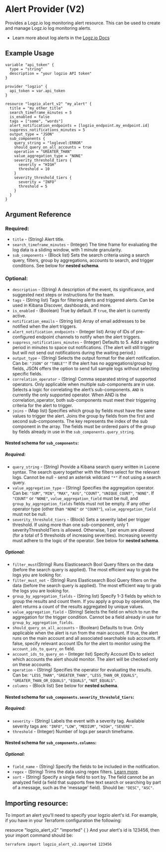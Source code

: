# Alert Provider (V2)

Provides a Logz.io log monitoring alert resource. This can be used to create and manage Logz.io log monitoring alerts.

* Learn more about log alerts in the [Logz.io Docs](https://docs.logz.io/user-guide/alerts/)

## Example Usage

```hcl
variable "api_token" {
  type = "string"
  description = "your logzio API token"
}

provider "logzio" {
  api_token = var.api_token
}

resource "logzio_alert_v2" "my_alert" {
  title = "my_other_title"
  search_timeframe_minutes = 5
  is_enabled = false
  tags = ["some", "words"]
  alert_notification_endpoints = [logzio_endpoint.my_endpoint.id]
  suppress_notifications_minutes = 5
  output_type = "JSON"
  sub_components {
    query_string = "loglevel:ERROR"
    should_query_on_all_accounts = true
    operation = "GREATER_THAN"
    value_aggregation_type = "NONE"
    severity_threshold_tiers {
      severity = "HIGH"
      threshold = 10
    }
    severity_threshold_tiers {
      severity = "INFO"
      threshold = 5
    }
  }
}

```

## Argument Reference

### Required:
* `title` - (String) Alert title.
* `search_timeframe_minutes` - (Integer) The time frame for evaluating the log data is a sliding window, with 1 minute granularity.
* `sub_components` - (Block list) Sets the search criteria using a search query, filters, group by aggregations, accounts to search, and trigger conditions. See below for **nested schema**.

### Optional: 
* `description` - (String) A description of the event, its significance, and suggested next steps or instructions for the team.
* `tags` - (String list) Tags for filtering alerts and triggered alerts. Can be used in Kibana Discover, dashboards, and more.
* `is_enabled` - (Boolean) True by default. If `true`, the alert is currently active.
* `notification_emails` - (String list) Array of email addresses to be notified when the alert triggers.
* `alert_notification_endpoints` - (Integer list) Array of IDs of pre-configured endpoint channels to notify when the alert triggers.
* `suppress_notifications_minutes` - (Integer) Defaults to 5. Add a waiting period in minutes to space out notifications. (The alert will still trigger but will not send out notifications during the waiting period.)
* `output_type` - (String) Selects the output format for the alert notification. Can be: `"JSON"` or `"TABLE""` If the alert has no aggregations/group by fields, JSON offers the option to send full sample logs without selecting specific fields.
* `correlation_operator` - (String) Comma separated string of supported operators. Only applicable when multiple sub-components are in use. Selects a logic for correlating the alert’s sub-components. `AND` is currently the only supported operator. When AND is the correlation_operator, both sub-components must meet their triggering criteria for the alert to trigger.
* `joins` - (Map list) Specifies which group by fields must have the same values to trigger the alert. Joins the group by fields from the first and second sub-components. The key represents the index of the sub component in the array. The fields must be ordered pairs of the group by fields already in use in the `sub_components.query_string`.

#### Nested schema for `sub_components`:

##### Required:
* `query_string` - (String) Provide a Kibana search query written in Lucene syntax. The search query together with the filters select for the relevant logs. Cannot be null - send an asterisk wildcard `"*"` if not using a search query.
* `value_aggregation_type` - (String) Specifies the aggregation operator. Can be: `"SUM"`, `"MIN"`, `"MAX"`, `"AVG"`, `"COUNT"`, `"UNIQUE_COUNT"`, `"NONE"`. If `"COUNT"` or `"NONE"`, `value_aggregation_field` must be null, and `group_by_aggregation_fields` fields must not be empty. If any other operator type (other than `"NONE"` or `"COUNT"`), `value_aggregation_field` must not be null.
* `severity_threshold_tiers` - (Block) Sets a severity label per trigger threshold. If using more than one sub-component, only 1 severityThresholdTiers is allowed. Otherwise, 1 per enum are allowed (for a total of 5 thresholds of increasing severities). Increasing severity must adhere to the logic of the operator. See  below for **nested schema**.

##### Optional:
* `filter_must`(String) Runs Elasticsearch Bool Query filters on the data (before the search query is applied). The most efficient way to grab the logs you are looking for.
* `filter_must_not` - (String) Runs Elasticsearch Bool Query filters on the data (before the search query is applied). The most efficient way to grab the logs you are looking for.
* `group_by_aggregation_fields` - (String list) Specify 1-3 fields by which to group the results and count them. If you apply a group by operation, the alert returns a count of the results aggregated by unique values.
* `value_aggregation_field` - (String) Selects the field on which to run the aggregation for the trigger condition. Cannot be a field already in use for `group_by_aggregation_fields`.
* `should_query_on_all_accounts` - (Boolean) Defaults to true. Only applicable when the alert is run from the main account. If true, the alert runs on the main account and all associated searchable sub accounts. If false, specify relevant account IDs for the alert to monitor using the `account_ids_to_query_on` field.
* `account_ids_to_query_on` - (Integer list) Specify Account IDs to select which accounts the alert should monitor. The alert will be checked only on these accounts.
* `operation` - (String) Specifies the operator for evaluating the results. Can be: `"LESS_THAN"`, `"GREATER_THAN"`, `"LESS_THAN_OR_EQUALS"`, `"GREATER_THAN_OR_EQUALS"`, `"EQUALS"`, `"NOT_EQUALS"`.
* `columns` - (Block list) See  below for **nested schema**.

#### Nested schema for `sub_components.severity_threshold_tiers`:

##### Required:
* `severity` - (String) Labels the event with a severity tag. Available severity tags are: `"INFO"`, `"LOW"`, `"MEDIUM"`, `"HIGH"`, `"SEVERE"`.
* `threshold` - (Integer) Number of logs per search timeframe.

#### Nested schema for `sub_components.columns`:

##### Optional:
* `field_name` - (String) Specify the fields to be included in the notification.
* `regex` - (String) Trims the data using regex filters. [Learn more](https://docs.logz.io/user-guide/alerts/regex-filters.html).
* `sort` - (String) Specify a single field to sort by. The field cannot be an analyzed field (a field that supports free text search or searching by part of a message, such as the 'message' field). Should be: `"DESC"`, `"ASC"`.

## Importing resource:
To import an alert you'll need to specify your logzio alert's id.
For example, if you have in your Terraform configuration the following:

resource "logzio_alert_v2" "imported" {
}
And your alert's id is 123456, then your import command should be:

```bash
terraform import logzio_alert_v2.imported 123456
```
